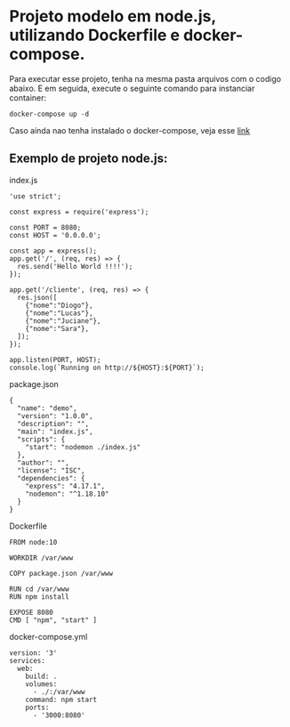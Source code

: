 
# Projeto modelo em node.js, utilizando Dockerfile e docker-compose.

Para executar esse projeto, tenha na mesma pasta arquivos com o codigo abaixo. E em seguida, execute o seguinte comando para instanciar container:
```
docker-compose up -d
```

Caso ainda nao tenha instalado o docker-compose, veja esse [link]

## Exemplo de projeto node.js:
index.js
```
'use strict';

const express = require('express');

const PORT = 8080;
const HOST = '0.0.0.0';

const app = express();
app.get('/', (req, res) => {
  res.send('Hello World !!!!');
});

app.get('/cliente', (req, res) => {
  res.json([
    {"nome":"Diogo"},
    {"nome":"Lucas"},
    {"nome":"Juciane"},
    {"nome":"Sara"},
  ]);
});

app.listen(PORT, HOST);
console.log(`Running on http://${HOST}:${PORT}`);
```

package.json
```
{
  "name": "demo",
  "version": "1.0.0",
  "description": "",
  "main": "index.js",
  "scripts": {
    "start": "nodemon ./index.js"
  },
  "author": "",
  "license": "ISC",
  "dependencies": {
    "express": "4.17.1",
    "nodemon": "^1.18.10"
  }
}
```
Dockerfile
```
FROM node:10

WORKDIR /var/www

COPY package.json /var/www

RUN cd /var/www
RUN npm install

EXPOSE 8080
CMD [ "npm", "start" ]
```

docker-compose.yml
```
version: '3'
services:
  web:
    build: .
    volumes: 
      - ./:/var/www
    command: npm start
    ports:
      - '3000:8080'
```

[link]: <>
